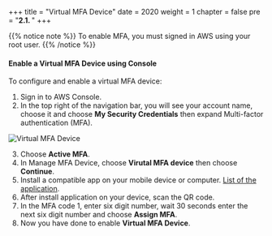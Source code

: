 +++
title = "Virtual MFA Device"
date = 2020
weight = 1
chapter = false
pre = "<b>2.1. </b>"
+++

{{% notice note %}}
To enable MFA, you must signed in AWS using your root user.
{{% /notice %}}

#### Enable a Virtual MFA Device using Console

To configure and enable a virtual MFA device:

1. Sign in to AWS Console.
2. In the top right of the navigation bar, you will see your account name, choose it and choose **My Security Credentials** then expand Multi-factor authentication (MFA).

![Virtual MFA Device](/images/1-account-setup/MySecurity.png?width=15pc)

3. Choose **Active MFA**.
4. In Manage MFA Device, choose **Virutal MFA device** then choose **Continue**.
5. Install a compatible app on your mobile device or computer. [List of the application](https://aws.amazon.com/iam/features/mfa/?audit=2019q1).
6. After install application on your device, scan the QR code.
7. In the MFA code 1, enter six digit number, wait 30 seconds enter the next six digit number and choose **Assign MFA**.
8. Now you have done to enable **Virtual MFA Device**.
